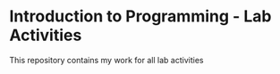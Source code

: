 # Introduction to Programming - Lab Activities 
This repository contains my work for all lab activities 
